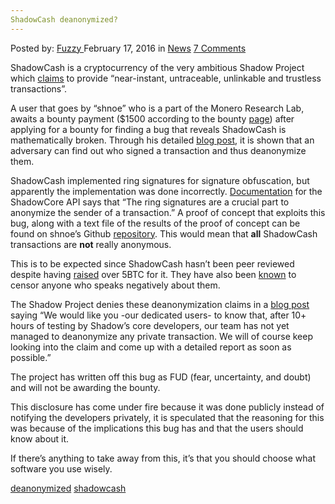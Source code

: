 ```yaml
---
ShadowCash deanonymized?
---
```

<article class="post-listing post-13221 post type-post status-publish format-standard has-post-thumbnail hentry category-news tag-deanonymized tag-shadowcash">
    <div class="post-inner">
        <span>Posted by: <a href="https://www.deepdotweb.com/author/fuzzy/" title="">Fuzzy </a></span>
    <span>February 17, 2016</span>
    <span>in <a href="https://www.deepdotweb.com/category/news/" rel="category tag">News</a></span>
    <span><a href="https://www.deepdotweb.com/2016/02/17/shadowcash-deanonymized/#comments">7 Comments</a></span>
    </p>
    <div class="clear"></div>
    <div class="entry">
    <p>ShadowCash is a cryptocurrency of the very ambitious Shadow Project which <a href="https://shadowproject.io/en/faq">claims</a> to provide “near-instant, untraceable, unlinkable and trustless transactions”.</p>
    <p>A user that goes by “shnoe” who is a part of the Monero Research Lab, awaits a bounty payment ($1500 according to the bounty <a href="https://shadowproject.io/en/bounties">page</a>) after applying for a bounty for finding a bug that reveals ShadowCash is mathematically broken. Through his detailed <a href="https://shnoe.wordpress.com/2016/02/11/de-anonymizing-shadowcash-and-oz-coin/">blog post</a>, it is shown that an adversary can find out who signed a transaction and thus deanonymize them.</p>
    <p>ShadowCash implemented ring signatures for signature obfuscation, but apparently the implementation was done incorrectly. <a href="https://doc.shadowproject.io/#shadowsend-v2-0">Documentation</a> for the ShadowCore API says that “The ring signatures are a crucial part to anonymize the sender of a transaction.” A proof of concept that exploits this bug, along with a text file of the results of the proof of concept can be found on shnoe&#8217;s Github <a href="https://github.com/ShenNoether/Deanon">repository</a>. This would mean that <strong>all</strong> ShadowCash transactions are <strong>not</strong> really anonymous.</p>
    <p>This is to be expected since ShadowCash hasn&#8217;t been peer reviewed despite having <a href="https://blockchain.info/address/1GGzBQXnouv2LvSvBLcT9vR8CZ3X1sQi6y">raised</a> over 5BTC for it. They have also been <a href="https://bitcointalk.org/index.php?topic=1200091.0">known</a> to censor anyone who speaks negatively about them.</p>
    <p>The Shadow Project denies these deanonymization claims in a <a href="https://blog.shadowproject.io/2016/02/12/deanonymize-shadow-nope/">blog post</a> saying “We would like you -our dedicated users- to know that, after 10+ hours of testing by Shadow’s core developers, our team has not yet managed to deanonymize any private transaction. We will of course keep looking into the claim and come up with a detailed report as soon as possible.”</p>
    <p>The project has written off this bug as FUD (fear, uncertainty, and doubt) and will not be awarding the bounty.</p>
    <p>This disclosure has come under fire because it was done publicly instead of notifying the developers privately, it is speculated that the reasoning for this was because of the implications this bug has and that the users should know about it.</p>
    <p>If there&#8217;s anything to take away from this, it&#8217;s that you should choose what software you use wisely.</p>
    </div>
    <a href="https://www.deepdotweb.com/tag/deanonymized/" rel="tag">deanonymized</a> <a href="https://www.deepdotweb.com/tag/shadowcash/" rel="tag">shadowcash</a></span> <span style="display:none" class="updated">2016-02-17</span>
    <div style="display:none" class="vcard author" itemprop="author" itemscope itemtype="http://schema.org/Person"><strong class="fn" itemprop="name"><a href="https://www.deepdotweb.com/author/fuzzy/" title="Posts by Fuzzy" rel="author">Fuzzy</a></strong></div>
    
